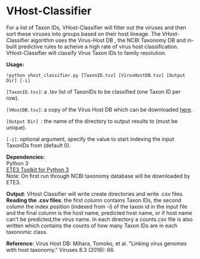 # VHost-Classifier
For a list of Taxon IDs, VHost-Classifier will filter out the viruses and then sort these viruses into groups based on their host lineage.
The VHost-Classifier algorithm uses the Virus-Host DB , the NCBI Taxonomy DB and in-built predictive rules to acheive a high rate of virus host classification. VHost-Classifier will classify Virus Taxon IDs to family resolution. 

**Usage:**
```shell
!python vhost_classifier.py [TaxonID.tsv] [VirusHostDB.tsv] [Output Dir] [-i]
```

```[TaxonID.tsv]```: a .tsv list of TaxonIDs to be classified (one Taxon ID per row).

```[VHostDB.tsv]```: a copy of the Virus Host DB which can be downloaded [here](http://www.genome.jp/virushostdb/).

```[Output Dir] ```: the name of the directory to output results to (must be unique). 

```[-i]```: optional argument, specify the value to start indexing the input TaxonIDs from (default 0). 


**Dependencies:**<br/>
Python 3 <br/>
[ETE3 Toolkit for Python 3](http://etetoolkit.org/download/)  
Note: On first run through NCBI taxonomy database will be downloaded by ETE3.  

**Output**:
VHost Classifier will write create directories and write .csv files.<br/>
**Reading the .csv files**: the first column contains Taxon IDs, the second column the index position (indexed from -i) of the taxon id in the input file and the final column is the host name, predicted host name, or if host name can't be predicted,the virus name. In each directory a counts.csv file is also written which contains the counts of how many Taxon IDs are in each taxonomic class. 

**Reference:**
Virus Host DB:
Mihara, Tomoko, et al. "Linking virus genomes with host taxonomy." Viruses 8.3 (2016): 66.
